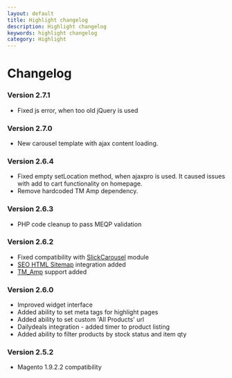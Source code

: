 ```yaml
---
layout: default
title: Highlight changelog
description: Highlight changelog
keywords: highlight changelog
category: Highlight
---
```


# Changelog

### Version 2.7.1

 -  Fixed js error, when too old jQuery is used

### Version 2.7.0

 -  New carousel template with ajax content loading.

### Version 2.6.4

 -  Fixed empty setLocation method, when ajaxpro is used. It caused issues with add to cart functionality on homepage.
 -  Remove hardcoded TM Amp dependency.

### Version 2.6.3

 -  PHP code cleanup to pass MEQP validation

### Version 2.6.2

 -  Fixed compatibility with [SlickCarousel](/m1/extensions/slick-carousel/) module
 -  [SEO HTML Sitemap](/m1/extensions/seo-html-sitemap/) integration added
 -  [TM_Amp](/m1/extensions/amp/) support added

### Version 2.6.0

 -  Improved widget interface
 -  Added ability to set meta tags for highlight pages
 -  Added ability to set custom 'All Products' url
 -  Dailydeals integration - added timer to product listing
 -  Added ability to filter products by stock status and item qty

### Version 2.5.2

 -  Magento 1.9.2.2 compatibility
